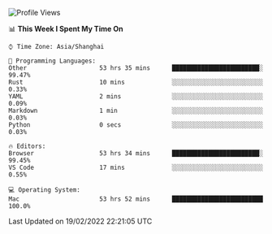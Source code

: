 <!--START_SECTION:waka-->
![Profile Views](http://img.shields.io/badge/Profile%20Views-33-blue)

📊 **This Week I Spent My Time On** 

```text
⌚︎ Time Zone: Asia/Shanghai

💬 Programming Languages: 
Other                    53 hrs 35 mins      ████████████████████████░   99.47% 
Rust                     10 mins             ░░░░░░░░░░░░░░░░░░░░░░░░░   0.33% 
YAML                     2 mins              ░░░░░░░░░░░░░░░░░░░░░░░░░   0.09% 
Markdown                 1 min               ░░░░░░░░░░░░░░░░░░░░░░░░░   0.03% 
Python                   0 secs              ░░░░░░░░░░░░░░░░░░░░░░░░░   0.03%

🔥 Editors: 
Browser                  53 hrs 34 mins      ████████████████████████░   99.45% 
VS Code                  17 mins             ░░░░░░░░░░░░░░░░░░░░░░░░░   0.55%

💻 Operating System: 
Mac                      53 hrs 52 mins      █████████████████████████   100.0%

```


 Last Updated on 19/02/2022 22:21:05 UTC
<!--END_SECTION:waka-->